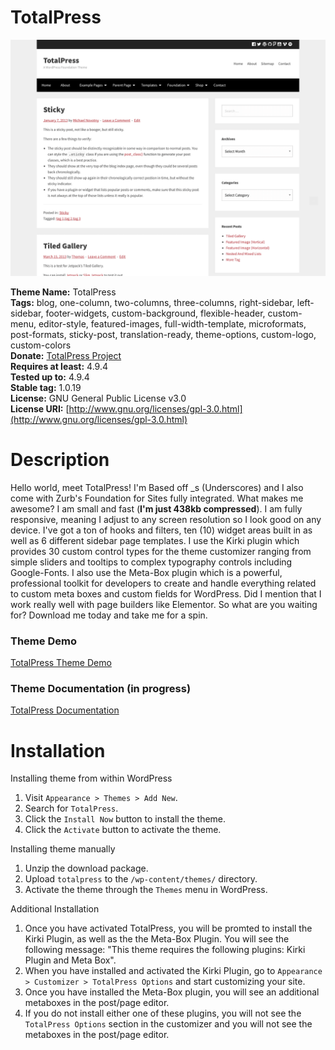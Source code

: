 # TotalPress #

![TotalPress Screenshot](https://raw.githubusercontent.com/ThemeAwesome/TotalPress/master/screenshot.png)

**Theme Name:** TotalPress<br />
**Tags:** blog, one-column, two-columns, three-columns, right-sidebar, left-sidebar, footer-widgets, custom-background, flexible-header, custom-menu, editor-style, featured-images, full-width-template, microformats, post-formats, sticky-post, translation-ready, theme-options, custom-logo, custom-colors<br />
**Donate:** [TotalPress Project](https://www.paypal.me/themeawesome)<br />
**Requires at least:** 4.9.4<br />
**Tested up to:** 4.9.4<br />
**Stable tag:** 1.0.19<br />
**License:** GNU General Public License v3.0<br />
**License URI:** [http://www.gnu.org/licenses/gpl-3.0.html](http://www.gnu.org/licenses/gpl-3.0.html)<br />

Description
===
Hello world, meet TotalPress! I'm Based off _s (Underscores) and I also come with Zurb's Foundation for Sites fully integrated. What makes me awesome? I am small and fast (**I'm just 438kb compressed**). I am fully responsive, meaning I adjust to any screen resolution so I look good on any device. I've got a ton of hooks and filters, ten (10) widget areas built in as well as 6 different sidebar page templates. I use the Kirki plugin which provides 30 custom control types for the theme customizer ranging from simple sliders and tooltips to complex typography controls including Google-Fonts. I also use the Meta-Box plugin which is a powerful, professional toolkit for developers to create and handle everything related to custom meta boxes and custom fields for WordPress. Did I mention that I work really well with page builders like Elementor. So what are you waiting for? Download me today and take me for a spin.

### Theme Demo ###

[TotalPress Theme Demo](https://themeawesome.com/themes/totalpress/)

### Theme Documentation (in progress) ###

[TotalPress Documentation](https://themeawesome.com/docs/totalpress/)

Installation
===
Installing theme from within WordPress

1. Visit `Appearance > Themes > Add New`.
2. Search for `TotalPress`.
3. Click the `Install Now` button to install the theme.
4. Click the `Activate` button to activate the theme.

Installing theme manually

1. Unzip the download package.
2. Upload `totalpress` to the `/wp-content/themes/` directory.
3. Activate the theme through the `Themes` menu in WordPress.

Additional Installation

1. Once you have activated TotalPress, you will be promted to install the Kirki Plugin, as well as the the Meta-Box Plugin. You will see the following message: "This theme requires the following plugins: Kirki Plugin and Meta Box".
2. When you have installed and activated the Kirki Plugin, go to `Appearance > Customizer > TotalPress Options` and start customizing your site.
3. Once you have installed the Meta-Box plugin, you will see an additional metaboxes in the post/page editor.
4. If you do not install either one of these plugins, you will not see the `TotalPress Options` section in the customizer and you will not see the metaboxes in the post/page editor.